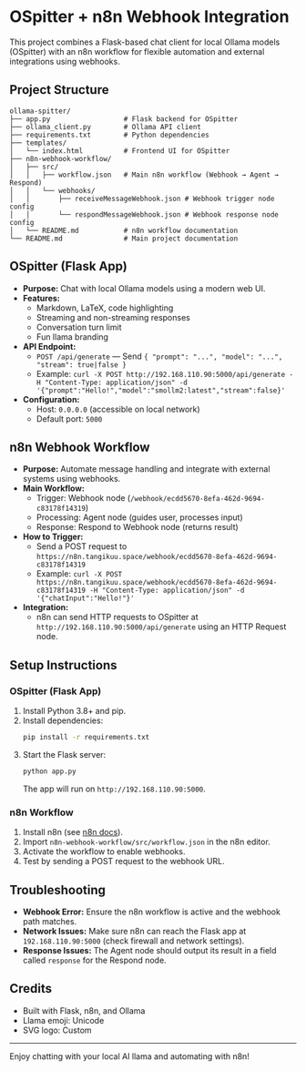 
# OSpitter + n8n Webhook Integration

This project combines a Flask-based chat client for local Ollama models (OSpitter) with an n8n workflow for flexible automation and external integrations using webhooks.

## Project Structure

```
ollama-spitter/
├── app.py                  # Flask backend for OSpitter
├── ollama_client.py        # Ollama API client
├── requirements.txt        # Python dependencies
├── templates/
│   └── index.html          # Frontend UI for OSpitter
├── n8n-webhook-workflow/
│   ├── src/
│   │   ├── workflow.json   # Main n8n workflow (Webhook → Agent → Respond)
│   │   └── webhooks/
│   │       ├── receiveMessageWebhook.json # Webhook trigger node config
│   │       └── respondMessageWebhook.json # Webhook response node config
│   └── README.md           # n8n workflow documentation
└── README.md               # Main project documentation
```

## OSpitter (Flask App)

- **Purpose:** Chat with local Ollama models using a modern web UI.
- **Features:**
  - Markdown, LaTeX, code highlighting
  - Streaming and non-streaming responses
  - Conversation turn limit
  - Fun llama branding
- **API Endpoint:**
  - `POST /api/generate` — Send `{ "prompt": "...", "model": "...", "stream": true|false }`
  - Example: `curl -X POST http://192.168.110.90:5000/api/generate -H "Content-Type: application/json" -d '{"prompt":"Hello!","model":"smollm2:latest","stream":false}'`
- **Configuration:**
  - Host: `0.0.0.0` (accessible on local network)
  - Default port: `5000`

## n8n Webhook Workflow

- **Purpose:** Automate message handling and integrate with external systems using webhooks.
- **Main Workflow:**
  - Trigger: Webhook node (`/webhook/ecdd5670-8efa-462d-9694-c83178f14319`)
  - Processing: Agent node (guides user, processes input)
  - Response: Respond to Webhook node (returns result)
- **How to Trigger:**
  - Send a POST request to `https://n8n.tangikuu.space/webhook/ecdd5670-8efa-462d-9694-c83178f14319`
  - Example: `curl -X POST https://n8n.tangikuu.space/webhook/ecdd5670-8efa-462d-9694-c83178f14319 -H "Content-Type: application/json" -d '{"chatInput":"Hello!"}'`
- **Integration:**
  - n8n can send HTTP requests to OSpitter at `http://192.168.110.90:5000/api/generate` using an HTTP Request node.

## Setup Instructions

### OSpitter (Flask App)
1. Install Python 3.8+ and pip.
2. Install dependencies:
   ```bash
   pip install -r requirements.txt
   ```
3. Start the Flask server:
   ```bash
   python app.py
   ```
   The app will run on `http://192.168.110.90:5000`.

### n8n Workflow
1. Install n8n (see [n8n docs](https://docs.n8n.io/getting-started/installation/)).
2. Import `n8n-webhook-workflow/src/workflow.json` in the n8n editor.
3. Activate the workflow to enable webhooks.
4. Test by sending a POST request to the webhook URL.

## Troubleshooting
- **Webhook Error:** Ensure the n8n workflow is active and the webhook path matches.
- **Network Issues:** Make sure n8n can reach the Flask app at `192.168.110.90:5000` (check firewall and network settings).
- **Response Issues:** The Agent node should output its result in a field called `response` for the Respond node.

## Credits
- Built with Flask, n8n, and Ollama
- Llama emoji: Unicode
- SVG logo: Custom

---
Enjoy chatting with your local AI llama and automating with n8n!